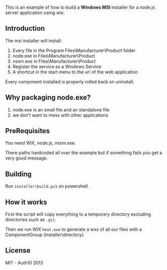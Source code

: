 This is an example of how to build a __Windows MSI__ installer for a node.js server application using wix.

## Introduction

The msi installer will install: 

1.  Every file in the Program Files\Manufacturer\Product folder 
2.  node.exe in Files\Manufacturer\Product
3.  nssm.exe in Files\Manufacturer\Product
4.  Register the service as a Windows Service
5.  A shortcut in the start menu to the url of the web application

Every component installed is properly rolled back on uninstall.

## Why packaging node.exe?

1.  node.exe is an small file and an standalone file
2.  we don't want to mess with other applications

## PreRequisites

You need WIX, node.js, nssm.exe. 

There paths hardcoded all over the example but if something fails you get a very good message.

## Building

Run `installer\build.ps1` on powershell.

## How it works

First the script will copy everything to a temporary directory excluding directories such as `.git`.

Then we run WIX `heat.exe` to generate a wxs of all our files with a ComponentGroup (installer\directory).

## License

MIT - Auth10 2013